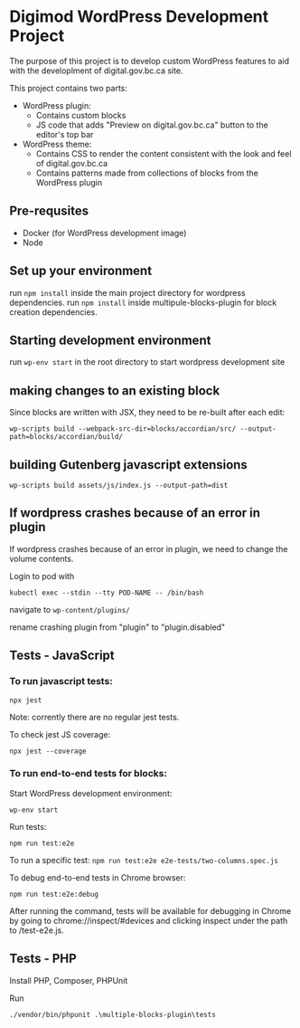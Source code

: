 # Digimod WordPress Development Project
The purpose of this project is to develop custom WordPress features to aid with the developlment of digital.gov.bc.ca site.

This project contains two parts:
- WordPress plugin:
  - Contains custom blocks
  - JS code that adds "Preview on digital.gov.bc.ca" button to the editor's top bar
- WordPress theme:
  - Contains CSS to render the content consistent with the look and feel of digital.gov.bc.ca
  - Contains patterns made from collections of blocks from the WordPress plugin

## Pre-requsites
- Docker (for WordPress development image)
- Node

## Set up your environment
run `npm install` inside the main project directory for wordpress dependencies.
run `npm install` inside multipule-blocks-plugin for block creation dependencies.

## Starting development environment
run `wp-env start` in the root directory to start wordpress development site

## making changes to an existing block
Since blocks are written with JSX, they need to be re-built after each edit:

`wp-scripts build --webpack-src-dir=blocks/accordian/src/ --output-path=blocks/accordian/build/`

## building Gutenberg javascript extensions

`wp-scripts build assets/js/index.js --output-path=dist`

## If wordpress crashes because of an error in plugin
If wordpress crashes because of an error in plugin, we need to change the volume contents.

Login to pod with

`kubectl exec --stdin --tty POD-NAME -- /bin/bash`

navigate to `wp-content/plugins/`

rename crashing plugin from "plugin" to "plugin.disabled"

## Tests - JavaScript
### To run javascript tests:

`npx jest`

Note: corrently there are no regular jest tests.

To check jest JS coverage:

`npx jest --coverage`

### To run end-to-end tests for blocks:

Start WordPress development environment:

`wp-env start`

Run tests:

`npm run test:e2e`

To run a specific test:
`npm run test:e2e e2e-tests/two-columns.spec.js`

To debug end-to-end tests in Chrome browser:

`npm run test:e2e:debug`

After running the command, tests will be available for debugging in Chrome by going to chrome://inspect/#devices and clicking inspect under the path to /test-e2e.js.

## Tests - PHP
Install PHP, Composer, PHPUnit

Run

`./vendor/bin/phpunit .\multiple-blocks-plugin\tests`

